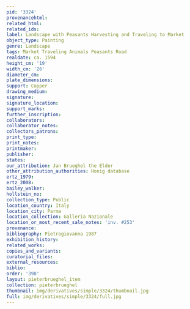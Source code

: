 ```yaml
---
pid: '3324'
provenancehtml:
related_html:
related_ids:
label: Landscape with Peasants Harvesting and Traveling to Market
object_type: Painting
genre: Landscape
tags: Market Traveling Animals Peasants Road
realdate: ca. 1594
height_cm: '19'
width_cm: '26'
diameter_cm:
plate_dimensions:
support: Copper
drawing_medium:
signature:
signature_location:
support_marks:
further_inscription:
collaborators:
collaborator_notes:
collectors_patrons:
print_type:
print_notes:
printmaker:
publisher:
states:
our_attribution: Jan Brueghel the Elder
other_attribution_authorities: Honig database
ertz_1979:
ertz_2008:
bailey_walker:
hollstein_no:
collection_type: Public
location_country: Italy
location_city: Parma
location_collection: Galleria Nazionale
location_or_most_recent_sale_notes: 'inv. #253'
provenance:
bibliography: Pietrogiovanna 1987
exhibition_history:
related_works:
copies_and_variants:
curatorial_files:
external_resources:
biblio:
order: '398'
layout: pieterbrueghel_item
collection: pieterbrueghel
thumbnail: img/derivatives/simple/3324/thumbnail.jpg
full: img/derivatives/simple/3324/full.jpg
---
```

